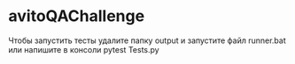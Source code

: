 # avitoQAChallenge
Чтобы запустить тесты удалите папку output и запустите файл runner.bat или напишите в консоли pytest Tests.py
